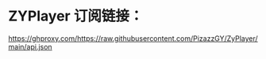 # ZYPlayer 订阅链接：
https://ghproxy.com/https://raw.githubusercontent.com/PizazzGY/ZyPlayer/main/api.json
